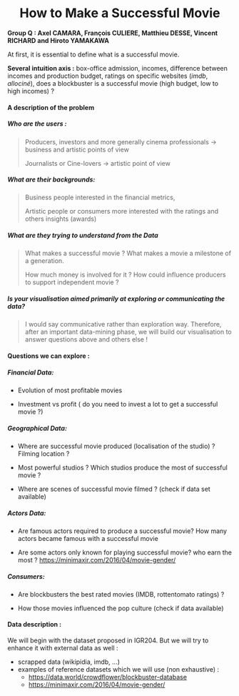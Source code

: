 # <center> How to Make a Successful Movie

**Group Q  : Axel CAMARA, François CULIERE, Matthieu DESSE, Vincent RICHARD and Hiroto YAMAKAWA**

At first, it is essential to define what is a successful movie. 

**Several intuition axis :** box-office admission, incomes, difference between incomes and production budget, ratings on specific websites (*imdb*, *allociné*), does a blockbuster is a successful movie (high budget, low to high incomes) ?

#### A description of the problem

##### Who are the users :

> Producers, investors and more generally cinema professionals $\rightarrow$  business and artistic points of view
>
> Journalists or Cine-lovers  $\rightarrow$ artistic point of view
>

##### What are their backgrounds:

> Business people interested in the financial metrics,
>
> Artistic people or consumers more interested with the ratings and others insights (awards)

##### What are they trying to understand from the Data

>What makes a successful movie ? What makes a movie a milestone of a generation. 
>
>How much money is involved for it ? How could influence producers to support independent movie ?
>

##### Is your visualisation aimed primarily at exploring or communicating the data?

> I would say communicative rather than exploration way. Therefore, after an important data-mining phase, we will build our visualisation to answer questions above and others else ! 

#### Questions we can explore :

##### Financial Data:  

- Evolution of most profitable movies

- Investment vs profit ( do you need to invest a lot to get a successful movie ?)


##### Geographical Data: 

- Where are successful movie produced (localisation of the studio) ? Filming location ?

- Most powerful studios ? Which studios produce the most of successful movie ?

- Where are scenes of successful movie filmed ? (check if data set available)


##### Actors Data: 

- Are famous actors required to produce a successful movie? How many actors became famous with a successful movie

- Are some actors only known for playing successful movie? who earn the most ? https://minimaxir.com/2016/04/movie-gender/

##### Consumers:

- Are blockbusters the best rated movies  (IMDB, rottentomato ratings)  ? 

- How those movies influenced the pop culture (check if data available)


#### **Data description** :

We will begin with the dataset proposed in IGR204. But we will try to enhance it with external data as well :

- scrapped data (wikipidia, imdb, ...)
- examples of reference datasets which we will use (non exhaustive) :
  - https://data.world/crowdflower/blockbuster-database
  - https://minimaxir.com/2016/04/movie-gender/
